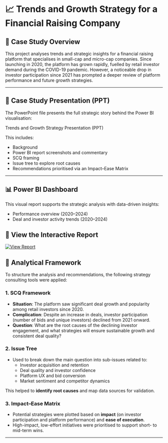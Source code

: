 # 📈 Trends and Growth Strategy for a Financial Raising Company

## 🧠 Case Study Overview

This project analyses trends and strategic insights for a financial raising platform that specialises in small-cap and micro-cap companies. Since launching in 2020, the platform has grown rapidly, fuelled by retail investor demand during the COVID-19 pandemic. However, a noticeable drop in investor participation since 2021 has prompted a deeper review of platform performance and future growth strategies.

---
## 🎯 Case Study Presentation (PPT)

The PowerPoint file presents the full strategic story behind the Power BI visualisation:

Trends and Growth Strategy Presentation (PPT)

This includes:
- Background
- Power BI report screenshots and commentary  
- SCQ framing  
- Issue tree to explore root causes  
- Recommendations prioritised via an Impact–Ease Matrix  

---
## 📊 Power BI Dashboard

This visual report supports the strategic analysis with data-driven insights:
- Performance overview (2020–2024)
- Deal and investor activity trends (2020–2024)

## 🔗 View the Interactive Report

[![View Report](https://img.shields.io/badge/View-Power%20BI%20Dashboard-blue?logo=powerbi)](https://app.powerbi.com/groups/me/reports/31afd4d5-efe5-4005-9782-fac2c2da3ad0/5a54f2d4c4c10bc356db?experience=power-bi)


## 🧭 Analytical Framework

To structure the analysis and recommendations, the following strategy consulting tools were applied:

### 1. SCQ Framework
- **Situation**: The platform saw significant deal growth and popularity among retail investors since 2020.
- **Complication**: Despite an increase in deals, investor participation (number of bids and unique investors) declined from 2021 onward.
- **Question**: What are the root causes of the declining investor engagement, and what strategies will ensure sustainable growth and consistent deal quality?

### 2. Issue Tree
- Used to break down the main question into sub-issues related to:
  - Investor acquisition and retention
  - Deal quality and investor confidence
  - Platform UX and bid conversion
  - Market sentiment and competitor dynamics

This helped to **identify root causes** and map data sources for validation.

### 3. Impact–Ease Matrix
- Potential strategies were plotted based on **impact** (on investor participation and platform performance) and **ease of execution**.
- High-impact, low-effort initiatives were prioritised to support short- to mid-term wins.

---

